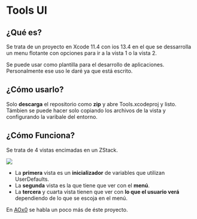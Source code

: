 # Tools UI

## ¿Qué es?

Se trata de un proyecto en Xcode 11.4 con ios 13.4 en el que se dessarrolla un menu flotante con opciones para ir a la vista 1 o la vista 2.

Se puede usar como plantilla para el desarrollo de aplicaciones. Personalmente ese uso le daré ya que está escrito.

## ¿Cómo usarlo?

Solo **descarga** el repositorio como **zip** y abre Tools.xcodeproj y listo. Támbien se puede hacer solo copiando los archivos de la vista y configurando la varibale del entorno.

## ¿Cómo Funciona?

Se trata de 4 vistas encimadas en un ZStack.

![](https://raw.githubusercontent.com/AOx0/Tools-UI/master/Pag1.png)

- La **primera** vista es un **inicializador** de variables que utilizan UserDefaults.
- La **segunda** vista es la que tiene que ver con el **menú**.
- La **tercera** y cuarta vista tienen que ver con **lo que el usuario verá** dependiendo de lo que se escoja en el menú.

En [AOx0](https://aox0.github.io/Posts/cel/tesina.html) se habla un poco más de éste proyecto.